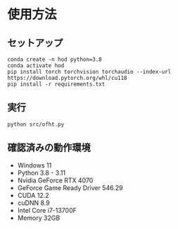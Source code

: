 # 使用方法
## セットアップ
```
conda create -n hod python=3.8
conda activate hod
pip install torch torchvision torchaudio --index-url https://download.pytorch.org/whl/cu118
pip install -r requirements.txt
```

## 実行
```
python src/ofht.py
```

## 確認済みの動作環境
- Windows 11
- Python 3.8 - 3.11
- Nvidia GeForce RTX 4070
- GeForce Game Ready Driver 546.29
- CUDA 12.2
- cuDNN 8.9
- Intel Core i7-13700F
- Memory 32GB